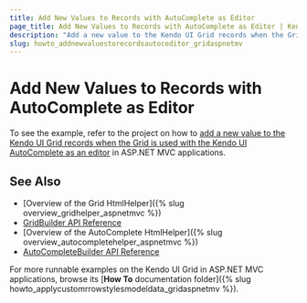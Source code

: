 ```yaml
---
title: Add New Values to Records with AutoComplete as Editor
page_title: Add New Values to Records with AutoComplete as Editor | Kendo UI Grid HtmlHelper
description: "Add a new value to the Kendo UI Grid records when the Grid is used with the Kendo UI AutoComplete as an editor in ASP.NET MVC applications."
slug: howto_addnewvaluestorecordsautoceditor_gridaspnetmv
---
```


# Add New Values to Records with AutoComplete as Editor

To see the example, refer to the project on how to [add a new value to the Kendo UI Grid records when the Grid is used with the Kendo UI AutoComplete as an editor](https://github.com/telerik/ui-for-aspnet-mvc-examples/tree/master/grid/autocomplete-editor-allow-setting-new-values) in ASP.NET MVC applications.

## See Also

* [Overview of the Grid HtmlHelper]({% slug overview_gridhelper_aspnetmvc %})
* [GridBuilder API Reference](../../../kendo-ui/api/Kendo.Mvc.UI.Fluent/GridBuilder)
* [Overview of the AutoComplete HtmlHelper]({% slug overview_autocompletehelper_aspnetmvc %})
* [AutoCompleteBuilder API Reference](../../../kendo-ui/api/Kendo.Mvc.UI.Fluent/AutoCompleteBuilder)

For more runnable examples on the Kendo UI Grid in ASP.NET MVC applications, browse its [**How To** documentation folder]({% slug howto_applycustomrrowstylesmodeldata_gridaspnetmv %}).
